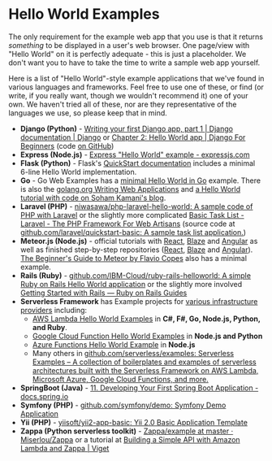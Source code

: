 # Hello World Examples

The only requirement for the example web app that you use is that it returns _something_ to be displayed in a user's web browser. One page/view with "Hello World" on it is perfectly adequate - this is just a placeholder. We don't want you to have to take the time to write a sample web app yourself.

Here is a list of "Hello World"-style example applications that we've found in various languages and frameworks. Feel free to use one of these, or find (or write, if you really want, though we wouldn't recommend it) one of your own. We haven't tried all of these, nor are they representative of the languages we use, so please keep that in mind.

* __Django (Python)__ - [Writing your first Django app, part 1 | Django documentation | Django](https://docs.djangoproject.com/en/2.2/intro/tutorial01/) or [Chapter 2: Hello World app | Django For Beginners](https://djangoforbeginners.com/hello-world/) (code [on GitHub](https://github.com/wsvincent/djangoforbeginners/tree/master/ch2-hello-world-app))
* __Express (Node.js)__ - [Express "Hello World" example - expressjs.com](https://expressjs.com/en/starter/hello-world.html)
* __Flask (Python)__ - Flask's [QuickStart documentation](http://flask.pocoo.org/docs/1.0/quickstart/) includes a minimal 6-line Hello World implementation.
* __Go__ - Go Web Examples has a [minimal Hello World in Go](https://gowebexamples.com/hello-world/) example. There is also the [golang.org Writing Web Applications](https://golang.org/doc/articles/wiki/) and [a Hello World tutorial with code on Soham Kamani's blog](https://www.sohamkamani.com/blog/2017/09/13/how-to-build-a-web-application-in-golang/).
* __Laravel (PHP)__ - [niwasawa/php-laravel-hello-world: A sample code of PHP with Laravel](https://github.com/niwasawa/php-laravel-hello-world) or the slightly more complicated [Basic Task List - Laravel - The PHP Framework For Web Artisans](https://laravel.com/docs/5.1/quickstart) (source code at [github.com/laravel/quickstart-basic: A sample task list application.](https://github.com/laravel/quickstart-basic))
* __Meteor.js (Node.js)__ - official tutorials with [React](https://www.meteor.com/tutorials/react/creating-an-app), [Blaze](https://www.meteor.com/tutorials/blaze/creating-an-app) and [Angular](https://www.meteor.com/tutorials/angular/creating-an-app) as well as finished step-by-step repositories ([React](https://github.com/meteor/simple-todos-react), [Blaze](https://github.com/meteor/simple-todos) and [Angular](https://github.com/meteor/simple-todos-angular)). [The Beginner's Guide to Meteor by Flavio Copes](https://flaviocopes.com/meteor/) also has a minimal example.
* __Rails (Ruby)__ - [github.com/IBM-Cloud/ruby-rails-helloworld: A simple Ruby on Rails Hello World application](https://github.com/IBM-Cloud/ruby-rails-helloworld) or the slightly more involved [Getting Started with Rails — Ruby on Rails Guides](https://guides.rubyonrails.org/getting_started.html)
* __Serverless Framework__ has Example projects for [various infrastructure providers](https://serverless.com/framework/docs/providers/) including:
  * [AWS Lambda Hello World Examples](https://serverless.com/framework/docs/providers/aws/examples/hello-world/) in __C#, F#, Go, Node.js, Python, and Ruby__.
  * [Google Cloud Function Hello World Examples](https://serverless.com/framework/docs/providers/google/examples/hello-world/) in __Node.js and Python__
  * [Azure Functions Hello World Example](https://serverless.com/framework/docs/providers/azure/examples/hello-world/) in __Node.js__
  * Many others in [github.com/serverless/examples: Serverless Examples – A collection of boilerplates and examples of serverless architectures built with the Serverless Framework on AWS Lambda, Microsoft Azure, Google Cloud Functions, and more.](https://github.com/serverless/examples)
* __SpringBoot (Java)__ - [11. Developing Your First Spring Boot Application - docs.spring.io](https://docs.spring.io/spring-boot/docs/current/reference/html/getting-started-first-application.html)
* __Symfony (PHP)__ - [github.com/symfony/demo: Symfony Demo Application](https://github.com/symfony/demo)
* __Yii (PHP)__ - [yiisoft/yii2-app-basic: Yii 2.0 Basic Application Template](https://github.com/yiisoft/yii2-app-basic)
* __Zappa (Python serverless toolkit)__ - [Zappa/example at master · Miserlou/Zappa](https://github.com/Miserlou/Zappa/tree/master/example) or a tutorial at [Building a Simple API with Amazon Lambda and Zappa | Viget](https://www.viget.com/articles/building-a-simple-api-with-amazon-lambda-and-zappa/)
